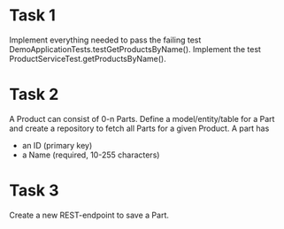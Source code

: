 # Task 1

Implement everything needed to pass the failing test DemoApplicationTests.testGetProductsByName().
Implement the test ProductServiceTest.getProductsByName().

# Task 2

A Product can consist of 0-n Parts. Define a model/entity/table for a Part and create a repository to fetch all Parts for a given Product.
A part has
* an ID (primary key)
* a Name (required, 10-255 characters)


# Task 3

Create a new REST-endpoint to save a Part.
